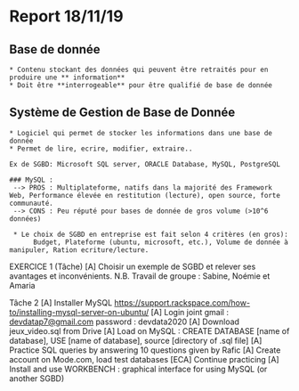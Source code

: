 # Report 18/11/19

## Base de donnée

    * Contenu stockant des données qui peuvent être retraités pour en produire une ** information** 
    * Doit être **interrogeable** pour être qualifié de base de donnée

## Système de Gestion de Base de Donnée

    * Logiciel qui permet de stocker les informations dans une base de donnée
    * Permet de lire, ecrire, modifier, extraire..

    Ex de SGBD: Microsoft SQL server, ORACLE Database, MySQL, PostgreSQL

    ### MySQL :
     --> PROS : Multiplateforme, natifs dans la majorité des Framework Web, Performance élevée en restitution (lecture), open source, forte communauté.
     --> CONS : Peu réputé pour bases de donnée de gros volume (>10^6 données)

     * Le choix de SGBD en entreprise est fait selon 4 critères (en gros):
       	  Budget, Plateforme (ubuntu, microsoft, etc.), Volume de donnée à manipuler, Ration ecriture/lecture.


EXERCICE 1 (Tâche)
   [A] Choisir un exemple de SGBD et relever ses avantages et inconvénients.
     N.B. Travail de groupe : Sabine, Noémie et Amaria

Tâche 2
   [A] Installer MySQL  https://support.rackspace.com/how-to/installing-mysql-server-on-ubuntu/
   [A] Login joint gmail : devdatap7@gmail.com
       	     	   password : devdata2020
   [A] Download jeux_video.sql from Drive
   [A] Load on MySQL : CREATE DATABASE [name of database], USE [name of database], source [directory of .sql file]
   [A] Practice SQL queries by answering 10 questions given by Rafic
   [A] Create account on Mode.com, load test databases
   [ECA] Continue practicing
   [A] Install and use WORKBENCH : graphical interface for using MySQL (or another SGBD)
		   		   
